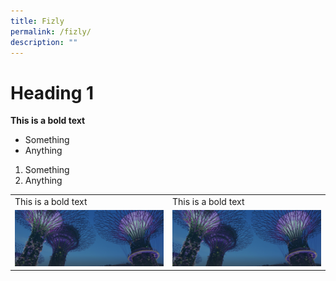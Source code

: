 ```yaml
---
title: Fizly
permalink: /fizly/
description: ""
---
```

<h1> Heading 1 </h1>

<b>This is a bold text</b>

<ul>
	<li>Something</li>
	<li>Anything</li>
	</ul>
	<ol>
	<li>Something</li>
	<li>Anything</li>
	</ol>
		
<table>	
<tr>
	<td>This is a bold text</td>
	<td>This is a bold text</td>
	</tr>

<tr>
	<td>	<img src="/images/hero-banner.png"></td>
	<td>	<img src="/images/hero-banner.png"></td>
	</tr>
	</table>
